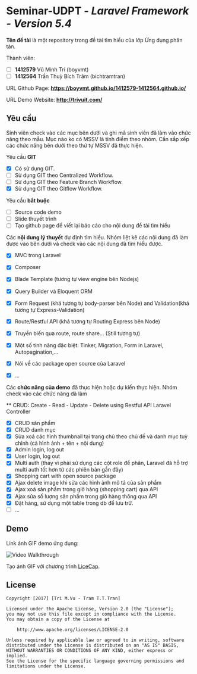 # Seminar-UDPT - *Laravel Framework - Version 5.4*

**Tên đề tài** là một repository trong đề tài tìm hiểu của lớp Ứng dụng phân tán.

Thành viên:
* [ ] **1412579** Vũ Minh Trí (boyvmt)
* [ ] **1412564** Trần Thuỳ Bích Trâm (bichtramtran)

URL Github Page: **https://boyvmt.github.io/1412579-1412564.github.io/**

URL Demo Website: **http://trivuit.com/**
## Yêu cầu

Sinh viên check vào các mục bên dưới và ghi mã sinh viên đã làm vào chức năng theo mẫu. Mục nào ko có MSSV là tính điểm theo nhóm. Cần sắp xếp các chức năng bên dưới theo thứ tự MSSV đã thực hiện.

Yêu cầu **GIT**
* [x] Có sử dụng GIT.
* [ ] Sử dụng GIT theo Centralized Workflow.
* [ ] Sử dụng GIT theo Feature Branch Workflow.
* [x] Sử dụng GIT theo Gitflow Workflow.

Yêu cầu **bắt buộc**
* [ ] Source code demo
* [ ] Slide thuyết trình
* [ ] Tạo github page để viết lại báo cáo cho nội dung đề tài tìm hiểu

Các **nội dung lý thuyết** dự định tìm hiểu. Nhóm liệt kê các nội dung đã làm được vào bên dưới và check vào các nội dung đã tìm hiểu được.
* [x] MVC trong Laravel
* [x] Composer
* [x] Blade Template (tương tự view engine bên Nodejs)
* [x] Query Builder và Eloquent ORM
* [x] Form Request (khá tương tự body-parser bên Node) and Validation(khá tương tự Express-Validation)
* [x] Route/Restful API (khá tương tự Routing Express bên Node)
* [x] Truyền biến qua route, route share... (Still tương tự)
* [x] Một số tính năng đặc biệt: Tinker, Migration, Form in Laravel, Autopagination,...
* [x] Nói về các package open source của Laravel
* [x] ...


Các **chức năng của demo** đã thực hiện hoặc dự kiến thực hiện. Nhóm check vào các chức năng đã làm


** CRUD: Create - Read - Update - Delete using Restful API Laravel Controller


* [x] CRUD sản phẩm 
* [x] CRUD danh mục
* [x] Sửa xoá các hình thumbnail tại trang chủ theo chủ đề và danh mục tuỳ chỉnh (cả hình ảnh + tên + nội dung)
* [x] Admin login, log out
* [x] User login, log out
* [x] Multi auth (thay vì phải sử dụng các cột role để phân, Laravel đã hỗ trợ multi auth tốt hơn từ các phiên bản gần đây)
* [x] Shopping cart with open source package
* [x] Ajax delete image khi sửa các hình ảnh mô tả của sản phẩm
* [x] Ajax xoá sản phẩm trong giỏ hàng (shopping cart) qua API
* [x] Ajax sửa số lượng sản phẩm trong giỏ hàng thông qua API
* [x] Đặt hàng, sử dụng một table trong db để lưu trữ.
* [ ] ...

## Demo

Link ảnh GIF demo ứng dụng:

![Video Walkthrough](demo.gif)

Tạo ảnh GIF với chương trình [LiceCap](http://www.cockos.com/licecap/).


## License

    Copyright [2017] [Tri M.Vu - Tram T.T.Tran]

    Licensed under the Apache License, Version 2.0 (the "License");
    you may not use this file except in compliance with the License.
    You may obtain a copy of the License at

        http://www.apache.org/licenses/LICENSE-2.0

    Unless required by applicable law or agreed to in writing, software
    distributed under the License is distributed on an "AS IS" BASIS,
    WITHOUT WARRANTIES OR CONDITIONS OF ANY KIND, either express or implied.
    See the License for the specific language governing permissions and
    limitations under the License.
